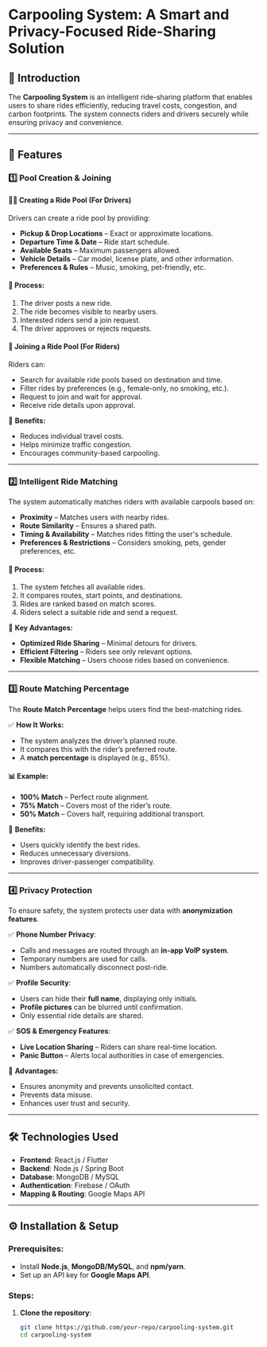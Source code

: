 # Carpooling System: A Smart and Privacy-Focused Ride-Sharing Solution

## 📌 Introduction
The **Carpooling System** is an intelligent ride-sharing platform that enables users to share rides efficiently, reducing travel costs, congestion, and carbon footprints. The system connects riders and drivers securely while ensuring privacy and convenience.

---

## 🚀 Features

### 1️⃣ Pool Creation & Joining
#### 👨‍✈️ Creating a Ride Pool (For Drivers)
Drivers can create a ride pool by providing:
- **Pickup & Drop Locations** – Exact or approximate locations.
- **Departure Time & Date** – Ride start schedule.
- **Available Seats** – Maximum passengers allowed.
- **Vehicle Details** – Car model, license plate, and other information.
- **Preferences & Rules** – Music, smoking, pet-friendly, etc.

#### 📌 Process:
1. The driver posts a new ride.
2. The ride becomes visible to nearby users.
3. Interested riders send a join request.
4. The driver approves or rejects requests.

#### 🚖 Joining a Ride Pool (For Riders)
Riders can:
- Search for available ride pools based on destination and time.
- Filter rides by preferences (e.g., female-only, no smoking, etc.).
- Request to join and wait for approval.
- Receive ride details upon approval.

🔹 **Benefits:**
- Reduces individual travel costs.
- Helps minimize traffic congestion.
- Encourages community-based carpooling.

---

### 2️⃣ Intelligent Ride Matching
The system automatically matches riders with available carpools based on:
- **Proximity** – Matches users with nearby rides.
- **Route Similarity** – Ensures a shared path.
- **Timing & Availability** – Matches rides fitting the user's schedule.
- **Preferences & Restrictions** – Considers smoking, pets, gender preferences, etc.

#### 📌 Process:
1. The system fetches all available rides.
2. It compares routes, start points, and destinations.
3. Rides are ranked based on match scores.
4. Riders select a suitable ride and send a request.

🔹 **Key Advantages:**
- **Optimized Ride Sharing** – Minimal detours for drivers.
- **Efficient Filtering** – Riders see only relevant options.
- **Flexible Matching** – Users choose rides based on convenience.

---

### 3️⃣ Route Matching Percentage
The **Route Match Percentage** helps users find the best-matching rides.

✅ **How It Works:**
- The system analyzes the driver’s planned route.
- It compares this with the rider’s preferred route.
- A **match percentage** is displayed (e.g., 85%).

#### 📊 Example:
- **100% Match** – Perfect route alignment.
- **75% Match** – Covers most of the rider’s route.
- **50% Match** – Covers half, requiring additional transport.

🔹 **Benefits:**
- Users quickly identify the best rides.
- Reduces unnecessary diversions.
- Improves driver-passenger compatibility.

---

### 4️⃣ Privacy Protection
To ensure safety, the system protects user data with **anonymization features**.

✅ **Phone Number Privacy**:
- Calls and messages are routed through an **in-app VoIP system**.
- Temporary numbers are used for calls.
- Numbers automatically disconnect post-ride.

✅ **Profile Security**:
- Users can hide their **full name**, displaying only initials.
- **Profile pictures** can be blurred until confirmation.
- Only essential ride details are shared.

✅ **SOS & Emergency Features**:
- **Live Location Sharing** – Riders can share real-time location.
- **Panic Button** – Alerts local authorities in case of emergencies.

🔹 **Advantages:**
- Ensures anonymity and prevents unsolicited contact.
- Prevents data misuse.
- Enhances user trust and security.

---

## 🛠️ Technologies Used
- **Frontend**: React.js / Flutter
- **Backend**: Node.js / Spring Boot
- **Database**: MongoDB / MySQL
- **Authentication**: Firebase / OAuth
- **Mapping & Routing**: Google Maps API

---

## ⚙️ Installation & Setup

### Prerequisites:
- Install **Node.js**, **MongoDB/MySQL**, and **npm/yarn**.
- Set up an API key for **Google Maps API**.

### Steps:
1. **Clone the repository**:
   ```bash
   git clone https://github.com/your-repo/carpooling-system.git
   cd carpooling-system
